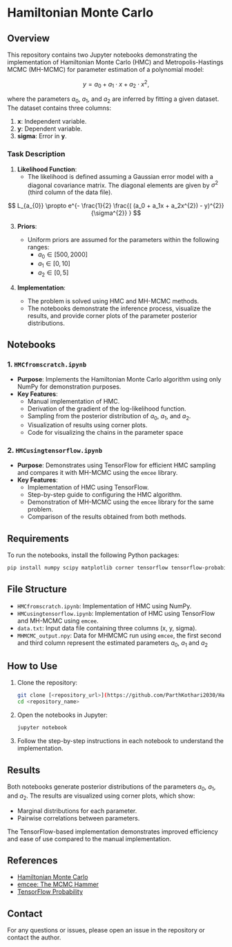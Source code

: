 # Hamiltonian Monte Carlo


## Overview

This repository contains two Jupyter notebooks demonstrating the implementation of Hamiltonian Monte Carlo (HMC) and Metropolis-Hastings MCMC (MH-MCMC) for parameter estimation of a polynomial model:

$$
y = a_0 + a_1 \cdot x + a_2 \cdot x^2,
$$

where the parameters $a_{0}$, $a_{1}$, and $a_{2}$ are inferred by fitting a given dataset. The dataset contains three columns:
1. **x**: Independent variable.
2. **y**: Dependent variable.
3. **sigma**: Error in **y**.

### Task Description
1. **Likelihood Function**:
   - The likelihood is defined assuming a Gaussian error model with a diagonal covariance matrix. The diagonal elements are given by $\sigma^2$ (third column of the data file).

$$ 
L_{a_{0}} \propto e^{- \frac{1}{2} \frac{( (a_0 + a_1x + a_2x^{2}) - y)^{2}}{\sigma^{2}} }
$$

3. **Priors**:
   - Uniform priors are assumed for the parameters within the following ranges:
     - $a_{0} \in [500, 2000]$
     - $a_{1} \in [0, 10]$
     - $a_{2} \in [0, 5]$

4. **Implementation**:
   - The problem is solved using HMC and MH-MCMC methods. 
   - The notebooks demonstrate the inference process, visualize the results, and provide corner plots of the parameter posterior distributions.

## Notebooks

### 1. `HMCfromscratch.ipynb`
- **Purpose**: Implements the Hamiltonian Monte Carlo algorithm using only NumPy for demonstration purposes.
- **Key Features**:
  - Manual implementation of HMC.
  - Derivation of the gradient of the log-likelihood function.
  - Sampling from the posterior distribution of $a_0$, $a_1$, and $a_2$.
  - Visualization of results using corner plots.
  - Code for visualizing the chains in the parameter space

### 2. `HMCusingtensorflow.ipynb`
- **Purpose**: Demonstrates using TensorFlow for efficient HMC sampling and compares it with MH-MCMC using the `emcee` library.
- **Key Features**:
  - Implementation of HMC using TensorFlow.
  - Step-by-step guide to configuring the HMC algorithm.
  - Demonstration of MH-MCMC using the `emcee` library for the same problem.
  - Comparison of the results obtained from both methods.

## Requirements

To run the notebooks, install the following Python packages:

```bash
pip install numpy scipy matplotlib corner tensorflow tensorflow-probability emcee
```

## File Structure

- `HMCfromscratch.ipynb`: Implementation of HMC using NumPy.
- `HMCusingtensorflow.ipynb`: Implementation of HMC using TensorFlow and MH-MCMC using `emcee`.
- `data.txt`: Input data file containing three columns (x, y, sigma).
- `MHMCMC_output.npy`: Data for MHMCMC run using `emcee`, the first second and third column represent the estimated parameters $a_{0}$, $a_{1}$ and $a_{2}$

## How to Use

1. Clone the repository:
   ```bash
   git clone [<repository_url>](https://github.com/ParthKothari2030/Hamiltonian_Monte_Carlo.git)
   cd <repository_name>
   ```

2. Open the notebooks in Jupyter:
   ```bash
   jupyter notebook
   ```

3. Follow the step-by-step instructions in each notebook to understand the implementation.

## Results

Both notebooks generate posterior distributions of the parameters $a_{0}$, $a_{1}$, and $a_{2}$. The results are visualized using corner plots, which show:
- Marginal distributions for each parameter.
- Pairwise correlations between parameters.

The TensorFlow-based implementation demonstrates improved efficiency and ease of use compared to the manual implementation.

## References
- [Hamiltonian Monte Carlo](https://en.wikipedia.org/wiki/Hamiltonian_Monte_Carlo)
- [emcee: The MCMC Hammer](https://emcee.readthedocs.io/en/stable/)
- [TensorFlow Probability](https://www.tensorflow.org/probability)

## Contact
For any questions or issues, please open an issue in the repository or contact the author.
